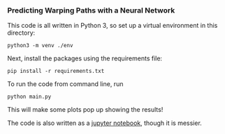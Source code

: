 ### Predicting Warping Paths with a Neural Network

This code is all written in Python 3, so set up a virtual environment in this
directory:
```
python3 -m venv ./env
```
Next, install the packages using the requirements file:
```
pip install -r requirements.txt
```

To run the code from command line, run
```
python main.py
```

This will make some plots pop up showing the results!

The code is also written as a [jupyter notebook](./main.ipynb), though it is
messier.
